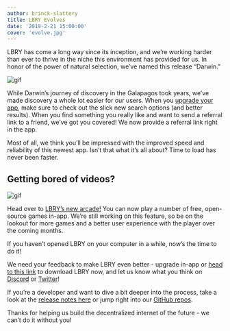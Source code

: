 ```yaml
---
author: brinck-slattery
title: LBRY Evolves
date: '2019-2-21 15:00:00'
cover: 'evolve.jpg'
---
```

LBRY has come a long way since its inception, and we’re working harder than ever to thrive in the niche this environment has provided for us. In honor of the power of natural selection, we’ve named this release “Darwin.”

![gif](https://spee.ch/@lbry:3f/darwin-029.gif)

While Darwin’s journey of discovery in the Galapagos took years, we’ve made discovery a whole lot easier for our users. When you [upgrade your app](https://lbry.io/get), make sure to check out the slick new search options (and better results). When you find something you really like and want to send a referral link to a friend, we’ve got you covered! We now provide a referral link right in the app.

Most of all, we think you’ll be impressed with the improved speed and reliability of this newest app. Isn’t that what it’s all about? Time to load has never been faster.

## Getting bored of videos?

![gif](https://spee.ch/@lbry:3f/invites-and-games.gif)

Head over to [LBRY’s new arcade!](https://open.lbry.io/%40OpenSourceGames) You can now play a number of free, open-source games in-app. We’re still working on this feature, so be on the lookout for more games and a better user experience with the player over the coming months.

If you haven’t opened LBRY on your computer in a while, now’s the time to do it! 

We need your feedback to make LBRY even better - upgrade in-app or [head to this link](https://lbry.io/get) to download LBRY now, and let us know what you think on [Discord](https://chat.lbry.io) or [Twitter](https://www.twitter.com/lbryio)! 

If you’re a developer and want to dive a bit deeper into the process, take a look at the [release notes here](https://github.com/lbryio/lbry-desktop/releases/tag/v0.29.1) or jump right into our [GitHub repos](https://github.com/lbryio/).

Thanks for helping us build the decentralized internet of the future - we can’t do it without you!
